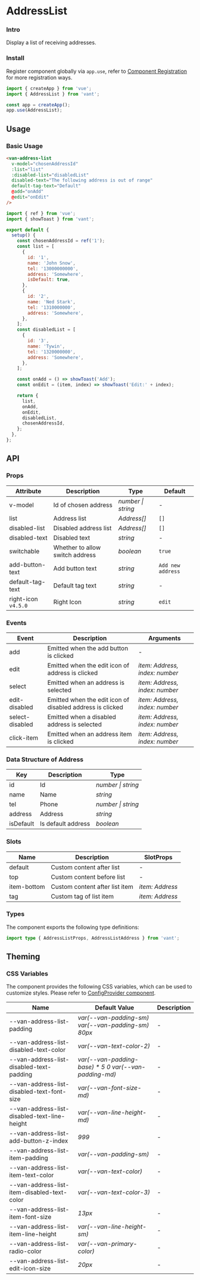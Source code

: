 # AddressList

### Intro

Display a list of receiving addresses.

### Install

Register component globally via `app.use`, refer to [Component Registration](#/en-US/advanced-usage#zu-jian-zhu-ce) for more registration ways.

```js
import { createApp } from 'vue';
import { AddressList } from 'vant';

const app = createApp();
app.use(AddressList);
```

## Usage

### Basic Usage

```html
<van-address-list
  v-model="chosenAddressId"
  :list="list"
  :disabled-list="disabledList"
  disabled-text="The following address is out of range"
  default-tag-text="Default"
  @add="onAdd"
  @edit="onEdit"
/>
```

```js
import { ref } from 'vue';
import { showToast } from 'vant';

export default {
  setup() {
    const chosenAddressId = ref('1');
    const list = [
      {
        id: '1',
        name: 'John Snow',
        tel: '13000000000',
        address: 'Somewhere',
        isDefault: true,
      },
      {
        id: '2',
        name: 'Ned Stark',
        tel: '1310000000',
        address: 'Somewhere',
      },
    ];
    const disabledList = [
      {
        id: '3',
        name: 'Tywin',
        tel: '1320000000',
        address: 'Somewhere',
      },
    ];

    const onAdd = () => showToast('Add');
    const onEdit = (item, index) => showToast('Edit:' + index);

    return {
      list,
      onAdd,
      onEdit,
      disabledList,
      chosenAddressId,
    };
  },
};
```

## API

### Props

| Attribute | Description | Type | Default |
| --- | --- | --- | --- |
| v-model | Id of chosen address | _number \| string_ | - |
| list | Address list | _Address[]_ | `[]` |
| disabled-list | Disabled address list | _Address[]_ | `[]` |
| disabled-text | Disabled text | _string_ | - |
| switchable | Whether to allow switch address | _boolean_ | `true` |
| add-button-text | Add button text | _string_ | `Add new address` |
| default-tag-text | Default tag text | _string_ | - |
| right-icon `v4.5.0` | Right Icon | _string_ | `edit` |

### Events

| Event | Description | Arguments |
| --- | --- | --- |
| add | Emitted when the add button is clicked | - |
| edit | Emitted when the edit icon of address is clicked | _item: Address, index: number_ |
| select | Emitted when an address is selected | _item: Address, index: number_ |
| edit-disabled | Emitted when the edit icon of disabled address is clicked | _item: Address, index: number_ |
| select-disabled | Emitted when a disabled address is selected | _item: Address, index: number_ |
| click-item | Emitted when an address item is clicked | _item: Address, index: number_ |

### Data Structure of Address

| Key       | Description        | Type               |
| --------- | ------------------ | ------------------ |
| id        | Id                 | _number \| string_ |
| name      | Name               | _string_           |
| tel       | Phone              | _number \| string_ |
| address   | Address            | _string_           |
| isDefault | Is default address | _boolean_          |

### Slots

| Name        | Description                    | SlotProps       |
| ----------- | ------------------------------ | --------------- |
| default     | Custom content after list      | -               |
| top         | Custom content before list     | -               |
| item-bottom | Custom content after list item | _item: Address_ |
| tag         | Custom tag of list item        | _item: Address_ |

### Types

The component exports the following type definitions:

```ts
import type { AddressListProps, AddressListAddress } from 'vant';
```

## Theming

### CSS Variables

The component provides the following CSS variables, which can be used to customize styles. Please refer to [ConfigProvider component](#/en-US/config-provider).

| Name | Default Value | Description |
| --- | --- | --- |
| --van-address-list-padding | _var(--van-padding-sm) var(--van-padding-sm) 80px_ | - |
| --van-address-list-disabled-text-color | _var(--van-text-color-2)_ | - |
| --van-address-list-disabled-text-padding | _var(--van-padding-base) \* 5 0 var(--van-padding-md)_ | - |
| --van-address-list-disabled-text-font-size | _var(--van-font-size-md)_ | - |
| --van-address-list-disabled-text-line-height | _var(--van-line-height-md)_ | - |
| --van-address-list-add-button-z-index | _999_ | - |
| --van-address-list-item-padding | _var(--van-padding-sm)_ | - |
| --van-address-list-item-text-color | _var(--van-text-color)_ | - |
| --van-address-list-item-disabled-text-color | _var(--van-text-color-3)_ | - |
| --van-address-list-item-font-size | _13px_ | - |
| --van-address-list-item-line-height | _var(--van-line-height-sm)_ | - |
| --van-address-list-radio-color | _var(--van-primary-color)_ | - |
| --van-address-list-edit-icon-size | _20px_ | - |
